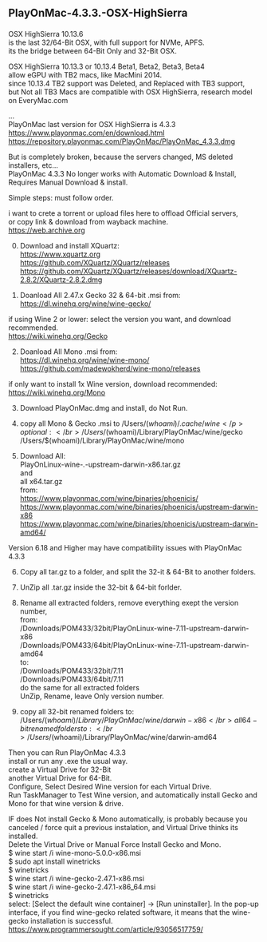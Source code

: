 ## PlayOnMac-4.3.3.-OSX-HighSierra </p>

OSX HighSierra 10.13.6 </br>
is the last 32/64-Bit OSX, with full support for NVMe, APFS. </br>
its the bridge between 64-Bit Only and 32-Bit OSX. </p>

OSX HighSierra 10.13.3 or 10.13.4 Beta1, Beta2, Beta3, Beta4 </br>
allow eGPU with TB2 macs, like MacMini 2014. </br>
since 10.13.4 TB2 support was Deleted, and Replaced with TB3 support, </br>
but Not all TB3 Macs are compatible with OSX HighSierra, research model on EveryMac.com </p>

...</br>
PlayOnMac last version for OSX HighSierra is 4.3.3 </br>
https://www.playonmac.com/en/download.html </br>
https://repository.playonmac.com/PlayOnMac/PlayOnMac_4.3.3.dmg </p>

But is completely broken, because the servers changed, MS deleted installers, etc... </br>
PlayOnMac 4.3.3 No longer works with Automatic Download & Install, </br>
Requires Manual Download & install. </p>

Simple steps: must follow order. </p>

i want to crete a torrent or upload files here to offload Official servers, </br>
or copy link & download from wayback machine. </br>
https://web.archive.org </p>


0. Download and install XQuartz: </br>
https://www.xquartz.org </br>
https://github.com/XQuartz/XQuartz/releases </br>
https://github.com/XQuartz/XQuartz/releases/download/XQuartz-2.8.2/XQuartz-2.8.2.dmg </p>

1. Doanload All 2.47.x Gecko 32 & 64-bit .msi from: </br>
https://dl.winehq.org/wine/wine-gecko/ </p>

if using Wine 2 or lower:
select the version you want, and download recommended. </br>
https://wiki.winehq.org/Gecko </p>

2. Doanload All Mono .msi from: </br>
https://dl.winehq.org/wine/wine-mono/ </br>
https://github.com/madewokherd/wine-mono/releases </p>

if only want to install 1x Wine version, download recommended: </br>
https://wiki.winehq.org/Mono </p>

3. Download PlayOnMac.dmg and install, do Not Run. </br>
4. copy all Mono & Gecko .msi to 
/Users/$(whoami)/.cache/wine </p>
optional: </br>
/Users/$(whoami)/Library/PlayOnMac/wine/gecko </br>
/Users/$(whoami)/Library/PlayOnMac/wine/mono </p>

5. Download All: </br>
PlayOnLinux-wine-*.*-upstream-darwin-x86.tar.gz </br>
and </br>
all 
x64.tar.gz </br>
from: </br>
https://www.playonmac.com/wine/binaries/phoenicis/ </br>
https://www.playonmac.com/wine/binaries/phoenicis/upstream-darwin-x86 </br>
https://www.playonmac.com/wine/binaries/phoenicis/upstream-darwin-amd64/ </p>

Version 6.18 and Higher may have compatibility issues with PlayOnMac 4.3.3 </p>
 
6. Copy all tar.gz to a folder, and split the 32-it & 64-Bit to another folders. </p>
7. UnZip all .tar.gz inside the 32-bit & 64-bit forlder. </p>
8. Rename all extracted folders, remove everything exept the version number, </br>
from: </br>
/Downloads/POM433/32bit/PlayOnLinux-wine-7.11-upstream-darwin-x86 </br>
/Downloads/POM433/64bit/PlayOnLinux-wine-7.11-upstream-darwin-amd64 </br>
to: </br>
/Downloads/POM433/32bit/7.11 <br>
/Downloads/POM433/64bit/7.11 <br>
do the same for all extracted folders </br>
UnZip, Rename, leave Only version number. </p>

9. copy all 32-bit renamed folders to: </br>
/Users/$(whoami)/Library/PlayOnMac/wine/darwin-x86 </br>
all 64-bit renamed folders to: </br>
/Users/$(whoami)/Library/PlayOnMac/wine/darwin-amd64 </p>

Then you can Run PlayOnMac 4.3.3 </br>
install or run any .exe the usual way. </br>
create a Virtual Drive for 32-Bit </br>
another Virtual Drive for 64-Bit. </br>
Configure, Select Desired Wine version for each Virtual Drive. </br>
Run TaskManager to Test Wine version, and automatically install Gecko and Mono for that wine version & drive. </p>

IF does Not install Gecko & Mono automatically, is probably because you canceled / force quit a previous instalation, and Virtual Drive thinks its installed. </br>
Delete the Virtual Drive or Manual Force Install Gecko and Mono. </br>
$ wine start /i wine-mono-5.0.0-x86.msi </br>
$ sudo apt install winetricks </br>
$ winetricks </br>
$ wine start /i wine-gecko-2.47.1-x86.msi </br>
$ wine start /i wine-gecko-2.47.1-x86_64.msi </br>
$ winetricks </br>
select: [Select the default wine container] → [Run uninstaller]. In the pop-up interface, if you find wine-gecko related software, it means that the wine-gecko installation is successful. </br>
https://www.programmersought.com/article/93056517759/ </p>
